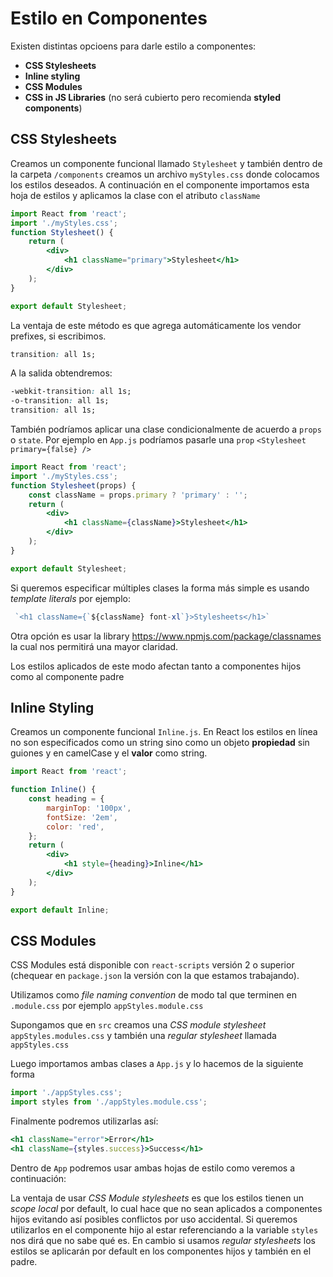 # Estilo en Componentes
Existen distintas opcioens para darle estilo a componentes:
* **CSS Stylesheets**
* **Inline styling**
* **CSS Modules**
* **CSS in JS Libraries** (no será cubierto pero recomienda **styled components**)

## CSS Stylesheets
Creamos un componente funcional llamado `Stylesheet` y también dentro de la carpeta `/components` creamos un archivo `myStyles.css` donde colocamos los estilos deseados. A continuación en el componente importamos esta hoja de estilos y aplicamos la clase con el atributo `className`

```jsx
import React from 'react';
import './myStyles.css';
function Stylesheet() {
	return (
		<div>
			<h1 className="primary">Stylesheet</h1>
		</div>
	);
}

export default Stylesheet;

```
La ventaja de este método es que agrega automáticamente los vendor prefixes, si escribimos.
```css
transition: all 1s;
```
A la salida obtendremos:
```css
-webkit-transition: all 1s;
-o-transition: all 1s;
transition: all 1s;
```

También podríamos aplicar una clase condicionalmente de acuerdo a `props` o `state`. Por ejemplo en `App.js` podríamos pasarle una `prop` `<Stylesheet primary={false} />`

```jsx
import React from 'react';
import './myStyles.css';
function Stylesheet(props) {
	const className = props.primary ? 'primary' : '';
	return (
		<div>
			<h1 className={className}>Stylesheet</h1>
		</div>
	);
}

export default Stylesheet;

```

Si queremos especificar múltiples clases la forma más simple es usando *template literals* por ejemplo:
```jsx
 `<h1 className={`${className} font-xl`}>Stylesheets</h1>`
```
Otra opción es usar la library https://www.npmjs.com/package/classnames la cual nos permitirá una mayor claridad.

Los estilos aplicados de este modo afectan tanto a componentes hijos como al componente padre

## Inline Styling
Creamos un componente funcional `Inline.js`. En React los estilos en línea no son especificados como un string sino como un objeto **propiedad** sin guiones y en camelCase y el **valor** como string.
```jsx
import React from 'react';

function Inline() {
	const heading = {
		marginTop: '100px',
		fontSize: '2em',
		color: 'red',
	};
	return (
		<div>
			<h1 style={heading}>Inline</h1>
		</div>
	);
}

export default Inline;
```

## CSS Modules
CSS Modules está disponible con `react-scripts`  versión 2 o superior (chequear en `package.json` la versión con la que estamos trabajando).

Utilizamos como *file naming convention*  de modo tal que terminen en `.module.css` por ejemplo `appStyles.module.css`

Supongamos que en `src` creamos una *CSS module stylesheet* `appStyles.modules.css` y también una *regular stylesheet* llamada `appStyles.css`

Luego importamos ambas clases a `App.js` y lo hacemos de la siguiente forma

```jsx
import './appStyles.css';
import styles from './appStyles.module.css';

```
Finalmente podremos utilizarlas así:
```jsx
<h1 className="error">Error</h1>
<h1 className={styles.success}>Success</h1>
```

Dentro de `App` podremos usar ambas hojas de estilo como veremos a continuación:

La ventaja de usar *CSS Module stylesheets* es que los estilos tienen un *scope local* por default, lo cual hace que no sean aplicados a componentes hijos evitando así posibles conflictos por uso accidental. Si queremos utilizarlos en el componente hijo al estar referenciando a la variable `styles` nos dirá que no sabe qué es.
En cambio si usamos *regular stylesheets* los estilos se aplicarán por default en los componentes hijos y también en el padre.